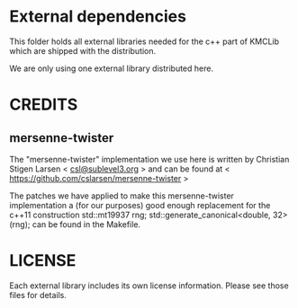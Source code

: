 External dependencies
======================
This folder holds all external libraries needed for the c++ part of KMCLib
which are shipped with the distribution.

We are only using one external library distributed here.


CREDITS
=======

mersenne-twister
-----------------
The "mersenne-twister" implementation we use here is written by
Christian Stigen Larsen < csl@sublevel3.org >
and can be found at
< https://github.com/cslarsen/mersenne-twister >

The patches we have applied to make this mersenne-twister implementation a
(for our purposes) good enough replacement for the c++11 construction
   std::mt19937 rng;
   std::generate_canonical<double, 32>(rng);
can be found in the Makefile.

LICENSE
=======
Each external library includes its own license information.
Please see those files for details.

